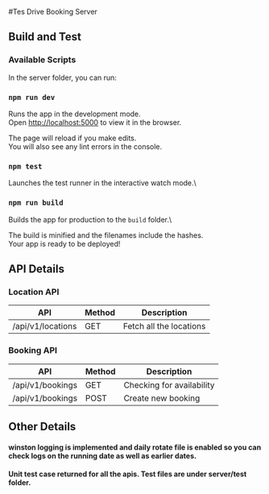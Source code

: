 #Tes Drive Booking Server

## Build and Test

### Available Scripts

In the server folder, you can run:

### `npm run dev`

Runs the app in the development mode.\
Open [http://localhost:5000](http://localhost:5000) to view it in the browser.

The page will reload if you make edits.\
You will also see any lint errors in the console.

### `npm test`

Launches the test runner in the interactive watch mode.\

### `npm run build`

Builds the app for production to the `build` folder.\

The build is minified and the filenames include the hashes.\
Your app is ready to be deployed!

## API Details

### Location API

| API               | Method | Description             |
| ----------------- | ------ | ----------------------- |
| /api/v1/locations | GET    | Fetch all the locations |

### Booking API

| API              | Method | Description               |
| ---------------- | ------ | ------------------------- |
| /api/v1/bookings | GET    | Checking for availability |
| /api/v1/bookings | POST   | Create new booking        |

## Other Details

#### winston logging is implemented and daily rotate file is enabled so you can check logs on the running date as well as earlier dates.

#### Unit test case returned for all the apis. Test files are under server/test folder.
